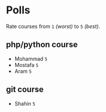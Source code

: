 # Polls

Rate courses from `1` _(worst)_ to `5` _(best)_.

## php/python course

- Mohammad `5`
- Mostafa `5`
- Aram `5`

## git course

- Shahin `5`

